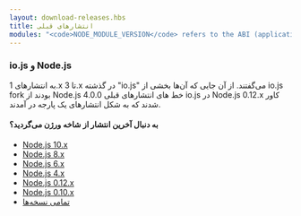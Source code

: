 ```yaml
---
layout: download-releases.hbs
title: انتشارهای قبلی
modules: "<code>NODE_MODULE_VERSION</code> refers to the ABI (application binary interface) version number of Node.js, used to determine which versions of Node.js compiled C++ add-on binaries can be loaded in to without needing to be re-compiled. It used to be stored as hex value in earlier versions, but is now represented as an integer."
---
```


### io.js و Node.js
به انتشارهای 1.x تا 3.x در گذشته "io.js" می‌گفتند.
 از آن جایی که آن‌ها بخشی از io.js fork بودند
 از Node.js 4.0.0 خط های انتشارهای قبلی io.js در Node.js 0.12.x کاور شدند که به شکل انتشارهای یک پارجه در آمدند.

<div class="highlight-box">

#### به دنبال آخرین انتشار از شاخه ورژن می‌گردید؟

* [Node.js 10.x](https://nodejs.org/dist/latest-v10.x/)
* [Node.js 8.x](https://nodejs.org/dist/latest-v8.x/)
* [Node.js 6.x](https://nodejs.org/dist/latest-v6.x/)
* [Node.js 4.x](https://nodejs.org/dist/latest-v4.x/)
* [Node.js 0.12.x](https://nodejs.org/dist/latest-v0.12.x/)
* [Node.js 0.10.x](https://nodejs.org/dist/latest-v0.10.x/)
* [تمامی نسخه‌ها](https://nodejs.org/dist/)

</div>
